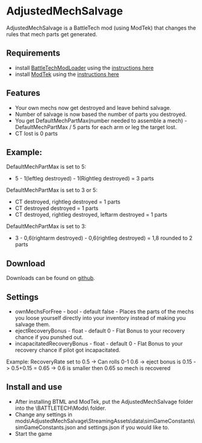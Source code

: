# AdjustedMechSalvage
AdjustedMechSalvage is a BattleTech mod (using ModTek) that changes the rules that mech parts get generated.

## Requirements
* install [BattleTechModLoader](https://github.com/Mpstark/BattleTechModLoader/releases) using the [instructions here](https://github.com/Mpstark/BattleTechModLoader)
* install [ModTek](https://github.com/Mpstark/ModTek/releases) using the [instructions here](https://github.com/Mpstark/ModTek)

## Features
- Your own mechs now get destroyed and leave behind salvage.
- Number of salvage is now based the number of parts you destroyed.
- You get DefaultMechPartMax(number needed to assemble a mech) - DefaultMechPartMax / 5 parts for each arm or leg the target lost.
- CT lost is 0 parts

## Example: 
DefaultMechPartMax is set to 5:
- 5 - 1(leftleg destroyed) - 1(Rightleg destroyed) = 3 parts

DefaultMechPartMax is set to 3 or 5:
- CT destroyed, rightleg destroyed = 1 parts
- CT destroyed destroyed = 1 parts
- CT destroyed, rightleg destroyed, leftarm destroyed = 1 parts

DefaultMechPartMax is set to 3:
- 3 - 0,6(rightarm destroyed) - 0,6(rightleg destroyed) = 1,8 rounded to 2 parts

## Download
Downloads can be found on [github](https://github.com/Morphyum/AdjustedMechSalvage/releases).
    
## Settings
- ownMechsForFree - bool - default false - Places the parts of the mechs you loose yourself directly into your inventory instead of making you salvage them.
- ejectRecoveryBonus - float - default 0 - Flat Bonus to your recovery chance if you punshed out.
- incapacitatedRecoveryBonus - float - default 0 - Flat Bonus to your recovery chance if pilot got incapacitated.

Example: RecoveryRate set to 0.5 -> Can rolls 0-1 0.6 -> eject bonus is 0.15 -> 0.5+0.15 = 0.65 -> 0.6 is smaller then 0.65 so mech is recovered
       
## Install and use
- After installing BTML and ModTek, put the AdjustedMechSalvage folder into the \BATTLETECH\Mods\ folder.
- Change any settings in mods\AdjustedMechSalvage\StreamingAssets\data\simGameConstants\simGameConstants.json and settings.json if you would like to.
- Start the game
